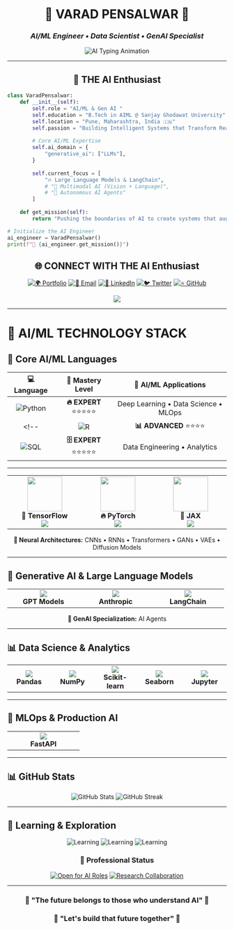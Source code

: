 <div align="center">

# 🧠 **VARAD PENSALWAR** 🧠
### *AI/ML Engineer • Data Scientist • GenAI Specialist*

<img src="https://readme-typing-svg.herokuapp.com?font=JetBrains+Mono&size=28&duration=2000&pause=800&color=6C63FF&center=true&vCenter=true&width=800&lines=🤖+AI%2FML+Engineer+%26+Researcher;🧠+Deep+Learning+%26+Neural+Networks;🔮+Generative+AI+%26+LLM+Specialist;🎯+Computer+Vision+%26+NLP+Expert" alt="AI Typing Animation" />

</div>

---

<div align="center">

## 🎯 **THE AI Enthusiast**

</div>

```python
class VaradPensalwar:
    def __init__(self):
        self.role = "AI/ML & Gen AI "
        self.education = "B.Tech in AIML @ Sanjay Ghodawat University"
        self.location = "Pune, Maharashtra, India 🇮🇳"
        self.passion = "Building Intelligent Systems that Transform Reality"
        
        # Core AI/ML Expertise
        self.ai_domain = {
            "generative_ai": ["LLMs"],
        }
        
        self.current_focus = [
            "🔥 Large Language Models & LangChain",
            # "🎨 Multimodal AI (Vision + Language)",
            # "🤖 Autonomous AI Agents"
        ]
    
    def get_mission(self):
        return "Pushing the boundaries of AI to create systems that augment human intelligence"

# Initialize the AI Engineer
ai_engineer = VaradPensalwar()
print(f"🚀 {ai_engineer.get_mission()}")
```

<div align="center">

## 🌐 **CONNECT WITH THE AI Enthusiast**

[![🌍 Portfolio](https://img.shields.io/badge/🌍Portfolio-6C63FF?style=for-the-badge&logoColor=white)](https://varadpensalwar.github.io/)
[![📧 Email](https://img.shields.io/badge/📧Email-FF6B6B?style=for-the-badge&logo=gmail&logoColor=white)](mailto:varadpensalwar@gmail.com)
[![💼 LinkedIn](https://img.shields.io/badge/💼LinkedIn-4ECDC4?style=for-the-badge&logo=linkedin&logoColor=white)](https://www.linkedin.com/in/varad-pensalwar/)
[![🐦 Twitter](https://img.shields.io/badge/🐦Twitter-45B7D1?style=for-the-badge&logo=twitter&logoColor=white)](https://x.com/PensalwarVarad)
[![⭐ GitHub](https://img.shields.io/badge/⭐GitHub-96CEB4?style=for-the-badge&logo=github&logoColor=white)](https://github.com/Varadpensalwar)

<img src="https://komarev.com/ghpvc/?username=Varadpensalwar&color=6C63FF&style=for-the-badge&label=AI+Enthusiasts+Visited"/>

</div>

---

# 🧠 **AI/ML TECHNOLOGY STACK**

## 🐍 **Core AI/ML Languages**

<div align="center">

| 💻 **Language** | 🎯 **Mastery Level** | 🚀 **AI/ML Applications** |
|:---------------:|:--------------------:|:-------------------------:|
| ![Python](https://img.shields.io/badge/Python-3776AB?style=for-the-badge&logo=python&logoColor=white) | **🔥 EXPERT** ⭐⭐⭐⭐⭐ | Deep Learning • Data Science • MLOps |
<!-- | ![R](https://img.shields.io/badge/R-276DC3?style=for-the-badge&logo=r&logoColor=white) | **📊 ADVANCED** ⭐⭐⭐⭐ | Statistical Analysis • Data Visualization | -->
| ![SQL](https://img.shields.io/badge/SQL-4479A1?style=for-the-badge&logo=mysql&logoColor=white) | **🗄️ EXPERT** ⭐⭐⭐⭐⭐ | Data Engineering • Analytics |

</div>

---

<!-- ## 🤖 **Deep Learning & Neural Networks** -->

<div align="center">

<table>
<tr>
<td align="center" width="200">
<img src="https://user-images.githubusercontent.com/74038190/212257468-1e9a91f1-b626-4baa-b15d-5c385dfa7ed2.gif" width="80">
<br><strong>🧠 TensorFlow</strong>
<br><img src="https://img.shields.io/badge/TensorFlow-FF6F00?style=flat-square&logo=tensorflow&logoColor=white"/>
</td>
<td align="center" width="200">
<img src="https://user-images.githubusercontent.com/74038190/212257465-7ce8d493-cac5-494e-982a-5a9deb852c4b.gif" width="80">
<br><strong>🔥 PyTorch</strong>
<br><img src="https://img.shields.io/badge/PyTorch-EE4C2C?style=flat-square&logo=pytorch&logoColor=white"/>
</td>
<td align="center" width="200">
<img src="https://user-images.githubusercontent.com/74038190/212257454-16e3712e-945a-4ca2-b238-408ad0bf87e6.gif" width="80">
<br><strong>🚀 JAX</strong>
<br><img src="https://img.shields.io/badge/JAX-FF6B35?style=flat-square&logoColor=white"/>
</td>
</tr>
</table>

**🧠 Neural Architectures:** CNNs • RNNs • Transformers • GANs • VAEs • Diffusion Models

</div>

---

## 🔮 **Generative AI & Large Language Models**

<div align="center">

<table>
<tr>
<td align="center" width="150">
<img src="https://img.shields.io/badge/OpenAI-412991?style=for-the-badge&logo=openai&logoColor=white"/>
<br><strong>GPT Models</strong>
</td>
<td align="center" width="150">
<img src="https://img.shields.io/badge/Hugging_Face-FFD21E?style=for-the-badge&logo=huggingface&logoColor=black"/>
<br><strong>Anthropic</strong>
</td>
<td align="center" width="150">
<img src="https://img.shields.io/badge/LangChain-1C3C3C?style=for-the-badge&logoColor=white"/>
<br><strong>LangChain</strong>
</td>
<!-- <td align="center" width="150">
<img src="https://img.shields.io/badge/Stable_Diffusion-FF6B6B?style=for-the-badge&logoColor=white"/>
<br><strong>Diffusion Models</strong>
</td> -->
</tr>
</table>

**🔮 GenAI Specialization:**  AI Agents

</div>

---

## 📊 **Data Science & Analytics**

<div align="center">

<table>
<tr>
<td align="center" width="130">
<img src="https://img.shields.io/badge/Pandas-150458?style=for-the-badge&logo=pandas&logoColor=white"/>
<br><strong>Pandas</strong>
</td>
<td align="center" width="130">
<img src="https://img.shields.io/badge/NumPy-013243?style=for-the-badge&logo=numpy&logoColor=white"/>
<br><strong>NumPy</strong>
</td>
<td align="center" width="130">
<img src="https://img.shields.io/badge/Scikit_Learn-F7931E?style=for-the-badge&logo=scikit-learn&logoColor=white"/>
<br><strong>Scikit-learn</strong>
</td>
<td align="center" width="130">
<img src="https://img.shields.io/badge/Jupyter-F37626?style=for-the-badge&logo=jupyter&logoColor=white"/>
<br><strong>Seaborn</strong>
</td>
<td align="center" width="130">
<img src="https://img.shields.io/badge/Jupyter-F37626?style=for-the-badge&logo=jupyter&logoColor=white"/>
<br><strong>Jupyter</strong>
</td>
</tr>
</table>

</div>

---

## 🚀 **MLOps & Production AI**

<div align="center">

<table>
<tr>
<!-- <td align="center" width="150">
<img src="https://img.shields.io/badge/MLflow-0194E2?style=for-the-badge&logoColor=white"/>
<br><strong>MLflow</strong>
</td>
<td align="center" width="150">
<img src="https://img.shields.io/badge/Docker-2496ED?style=for-the-badge&logo=docker&logoColor=white"/>
<br><strong>Docker</strong>
</td> -->
<td align="center" width="150">
<img src="https://img.shields.io/badge/FastAPI-009688?style=for-the-badge&logo=fastapi&logoColor=white"/>
<br><strong>FastAPI</strong>
</td>
</tr>
</table>

</div>

---

## 📊 **GitHub Stats**

<div align="center">

<img src="https://github-readme-stats.vercel.app/api?username=Varadpensalwar&theme=radical&hide_border=true&include_all_commits=true&count_private=true&show_icons=true&title_color=6C63FF&icon_color=FF6B6B&text_color=FFFFFF&bg_color=0D1117" alt="GitHub Stats" />

<img src="https://github-readme-streak-stats-salesp07.vercel.app/?user=Varadpensalwar&theme=tokyonight&hide_border=true" alt="GitHub Streak" />

</div>

---

## 🌱 **Learning & Exploration**

<div align="center">

![Learning](https://img.shields.io/badge/🔥_Mastering-Large_Language_Models-6C63FF?style=for-the-badge&logoColor=white)
![Learning](https://img.shields.io/badge/🚀_Exploring-Agentic_AI_Systems-FF6B6B?style=for-the-badge&logoColor=white)
![Learning](https://img.shields.io/badge/🧠_Researching-Multimodal_AI-4ECDC4?style=for-the-badge&logoColor=white)

### 💼 **Professional Status**
[![Open for AI Roles](https://img.shields.io/badge/🤖_Status-Open_for_AI%2FML_Opportunities-6C63FF?style=for-the-badge&logoColor=white)](mailto:varadpensalwar@gmail.com)
[![Research Collaboration](https://img.shields.io/badge/🔬_Research-Collaboration_Welcome-FF6B6B?style=for-the-badge&logoColor=white)](https://github.com/Varadpensalwar)

</div>

---

<div align="center">

### 🧠 **"The future belongs to those who understand AI"** 🧠
### 🚀 **"Let's build that future together"** 🚀

</div>
